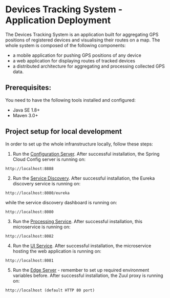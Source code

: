 # Devices Tracking System - Application Deployment
The Devices Tracking System is an application built for aggregating GPS positions of registered devices and visualising
their routes on a map. The whole system is composed of the following components:
  - a mobile application for pushing GPS positions of any device
  - a web application for displaying routes of tracked devices
  - a distributed architecture for aggregating and processing collected GPS data.

## Prerequisites:
You need to have the following tools installed and configured:
  - Java SE 1.8+
  - Maven 3.0+

## Project setup for local development
In order to set up the whole infranstructure locally, follow these steps:
  1. Run the [Configuration Server](https://github.com/device-tracking-system/configuration-server). After successful
     installation, the Spring Cloud Config server is running on:
```
http://localhost:8888
```
  2. Run the [Service Discovery](https://github.com/device-tracking-system/service-discovery). After successful 
     installation, the Eureka discovery service is running on:
```
http://localhost:8080/eureka
```
while the service discovery dashboard is running on:
```
http://localhost:8080
```
  3. Run the [Processing Service](https://github.com/device-tracking-system/processing-service). After successful
     installation, this microservice is running on:
```
http://localhost:8082
```
  4. Run the [UI Service](https://github.com/device-tracking-system/ui-service). After successful installation,
     the microservice hosting the web application is running on:
```
http://localhost:8081
```
  5. Run the [Edge Server](https://github.com/device-tracking-system/edge-server) - remember to set up required
     environment variables before. After successful installation, the Zuul proxy is running on:
```
http://localhost (default HTTP 80 port)
```

